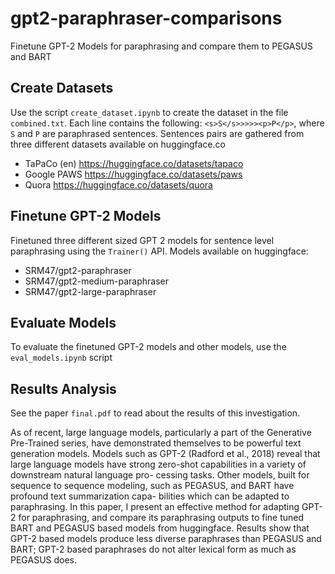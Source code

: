 # gpt2-paraphraser-comparisons
Finetune GPT-2 Models for paraphrasing and compare them to PEGASUS and BART


## Create Datasets
Use the script ``create_dataset.ipynb`` to create the dataset in the file ``combined.txt``. Each line contains the following: ``<s>S</s>>>>><p>P</p>``, where ``S`` and ``P`` are paraphrased sentences. Sentences pairs are gathered from three different datasets available on huggingface.co

- TaPaCo (en) https://huggingface.co/datasets/tapaco
- Google PAWS https://huggingface.co/datasets/paws
- Quora https://huggingface.co/datasets/quora

## Finetune GPT-2 Models

Finetuned three different sized GPT 2 models for sentence level paraphrasing using the ``Trainer()`` API.
Models available on huggingface:
- SRM47/gpt2-paraphraser
- SRM47/gpt2-medium-paraphraser
- SRM47/gpt2-large-paraphraser


## Evaluate Models
To evaluate the finetuned GPT-2 models and other models, use the ``eval_models.ipynb`` script

## Results Analysis
See the paper ``final.pdf`` to read about the results of this investigation.

As of recent, large language models, particularly a part of the Generative Pre-Trained series, have demonstrated themselves to be powerful text generation models. Models such as GPT-2 (Radford et al., 2018) reveal that large language models have strong zero-shot capabilities in a variety of downstream natural language pro- cessing tasks. Other models, built for sequence to sequence modeling, such as PEGASUS, and BART have profound text summarization capa- bilities which can be adapted to paraphrasing. In this paper, I present an effective method for adapting GPT-2 for paraphrasing, and compare its paraphrasing outputs to fine tuned BART and PEGASUS based models from huggingface. Results show that GPT-2 based models produce less diverse paraphrases than PEGASUS and BART; GPT-2 based paraphrases do not alter lexical form as much as PEGASUS does.


